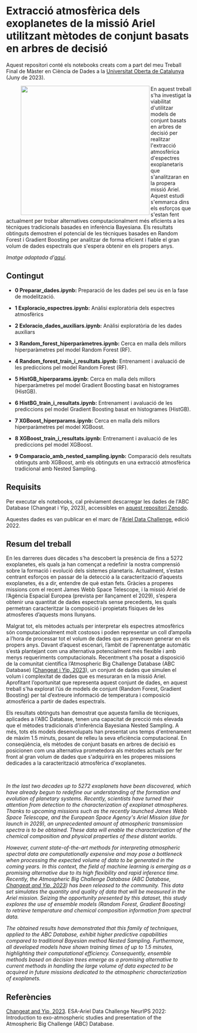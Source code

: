 # Extracció atmosfèrica dels exoplanetes de la missió Ariel utilitzant mètodes de conjunt basats en arbres de decisió

Aquest repositori conté els notebooks creats com a part del meu Treball Final de Màster en Ciència de Dades a la [Universitat Oberta de Catalunya](https://www.uoc.edu) (Juny de 2023).

<figure>
<img align="left" src="https://imgur.com/i7yiUvA.jpg" width="350">
</figure>

En aquest treball s'ha investigat la viabilitat d'utilitzar models de conjunt basats en arbres de decisió per realitzar l'extracció atmosfèrica d'espectres exoplanetaris que s'analitzaran en la propera missió Ariel. Aquest estudi s'emmarca dins els esforços que s'estan fent actualment per trobar alternatives computacionalment més eficients a les tècniques tradicionals basades en inferència Bayesiana. Els resultats obtinguts demostren el potencial de les tècniques basades en Random Forest i Gradient Boosting per analitzar de forma eficient i fiable el gran volum de dades espectrals que s'espera obtenir en els propers anys. 

*Imatge adaptada d'[aquí](https://www.ariel-datachallenge.space/)*.


## Contingut

- **0 Preparar_dades.ipynb:** Preparació de les dades pel seu ús en la fase de modelització.

- **1 Exploracio_espectres.ipynb:** Anàlisi exploratòria dels espectres atmosfèrics

- **2 Exloracio_dades_auxiliars.ipynb:** Anàlisi exploratòria de les dades auxiliars

- **3 Random_forest_hiperparàmetres.ipynb:** Cerca en malla dels millors hiperparàmetres pel model Random Forest (RF).

- **4 Random_forest_train_i_resultats.ipynb:** Entrenament i avaluació de les prediccions pel model Random Forest (RF).

- **5 HistGB_hiperparams.ipynb:** Cerca en malla dels millors hiperparàmetres pel model Gradient Boosting basat en histogrames (HistGB).

- **6 HistBG_train_i_resultats.ipynb:** Entrenament i avaluació de les prediccions pel model Gradient Boosting basat en histogrames (HistGB).

- **7 XGBoost_hiperparams.ipynb:** Cerca en malla dels millors hiperparàmetres pel model XGBoost.

- **8 XGBoost_train_i_resultats.ipynb:** Entrenament i avaluació de les prediccions pel model XGBoost.

- **9 Comparacio_amb_nested_sampling.ipynb:** Comparació dels resultats obtinguts amb XGBoost, amb els obtinguts en una extracció atmosfèrica tradicional amb Nested Sampling.

## Requisits

Per executar els notebooks, cal prèviament descarregar les dades de l'ABC Database (Changeat i Yip, 2023), accessibles en [aquest repositori Zenodo](https://zenodo.org/record/6770103).

Aquestes dades es van publicar en el marc de l'[Ariel Data Challenge](https://www.ariel-datachallenge.space/), edició 2022.

## Resum del treball

En les darreres dues dècades s’ha descobert la presència de fins a 5272 exoplanetes, els quals ja han començat a redefinir la nostra comprensió sobre la formació i evolució dels sistemes planetaris. Actualment, s’estan centrant esforços en passar de la detecció a la caracterització d’aquests exoplanetes, és a dir, entendre de què estan fets. Gràcies a properes missions com el recent James Webb Space Telescope, i la missió Ariel de l’Agència Espacial Europea (prevista per llançament el 2029), s’espera obtenir una quantitat de dades espectrals sense precedents, les quals permetran caracteritzar la composició i propietats físiques de les atmosferes d’aquests mons llunyans.

Malgrat tot, els mètodes actuals per interpretar els espectres atmosfèrics són computacionalment molt costosos i poden representar un coll d’ampolla a l’hora de processar tot el volum de dades que es preveuen generar en els propers anys. Davant d’aquest escenari, l’àmbit de l'aprenentatge automàtic s’està plantejant com una alternativa potencialment més flexible i amb menys requeriments computacionals. Recentment s’ha posat a disposició de la comunitat científica l’Atmospheric Big Challenge Database (ABC Database) ([Changeat i Yip, 2023](https://arxiv.org/abs/2206.14633)), un conjunt de dades que simulen el volum i complexitat de dades que es mesuraran en la missió Ariel. Aprofitant l’oportunitat que representa aquest conjunt de dades, en aquest treball s'ha explorat l’ús de models de conjunt (Random Forest, Gradient Boosting) per tal d’extreure informació de temperatura i composició atmosfèrica a partir de dades espectrals.

Els resultats obtinguts han demostrat que aquesta família de tècniques, aplicades a l'ABC Database, tenen una capacitat de precció més elevada que el mètodes tradicionals d'inferència Bayesiana Nested Sampling. A més, tots els models desenvolupats han presentat uns temps d'entrenament de màxim 1.5 minuts, posant de relleu la seva eficiència computacional. En conseqüència, els mètodes de conjunt basats en arbres de decisió es posicionen com una alternativa prometedora als mètodes actuals per fer front al gran volum de dades que s'adquirirà en les properes missions dedicades a la caracterització atmosfèrica d'exoplanetes.

<br>

*In the last two decades up to 5272 exoplanets have been discovered, which have already begun to redefine our understanding of the formation and evolution of planetary systems. Recently, scientists have turned their attention from detection to the characterization of exoplanet atmospheres. Thanks to upcoming missions such as the recently launched James Webb Space Telescope, and the European Space Agency's Ariel Mission (due for launch in 2029), an unprecedented amount of atmospheric transmission spectra is to be obtained. These data will enable the characterization of the chemical composition and physical properties of these distant worlds.*

*However, current state-of-the-art methods for interpreting atmospheric spectral data are computationally expensive and may pose a bottleneck when processing the expected volume of data to be generated in the coming years. In this context, the field of machine learning is emerging as a promising alternative due to its high flexibility and rapid inference time. Recently, the Atmospheric Big Challenge Database (ABC Database, [Changeat and Yip, 2023](https://arxiv.org/abs/2206.14633)) has been released to the community. This data set simulates the quantity and quality of data that will be measured in the Ariel mission. Seizing the opportunity presented by this dataset, this study explores the use of ensemble models (Random Forest, Gradient Boosting) to retrieve temperature and chemical composition information from spectral data.*

*The obtained results have demonstrated that this family of techniques, applied to the ABC Database, exhibit higher predictive capabilities compared to traditional Bayesian method Nested Sampling. Furthermore, all developed models have shown training times of up to 1.5 minutes, highlighting their computational efficiency. Consequently, ensemble methods based on decision trees emerge as a promising alternative to current methods in handling the large volume of data expected to be acquired in future missions dedicated to the atmospheric characterization of exoplanets.*

## Referències

[Changeat and Yip, 2023](https://arxiv.org/abs/2206.14633). ESA-Ariel Data Challenge NeurIPS 2022: Introduction to exo-atmospheric studies and presentation of the Atmospheric Big Challenge (ABC) Database.
